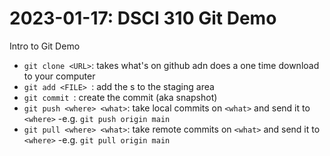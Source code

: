# 2023-01-17: DSCI 310 Git Demo 

Intro to Git Demo 

- `git clone <URL>`: takes what's on github adn does a one time download to your computer 
- `git add <FILE> `: add the <FILE>s to the staging area
- `git commit `: create the commit (aka snapshot)
- `git push <where> <what>`: take local commits on `<what>` and send it to `<where>`
    -e.g. `git push origin main`
- `git pull <where> <what>`: take remote commits on `<what>` and send it to `<where>`
    -e.g. `git pull origin main`
